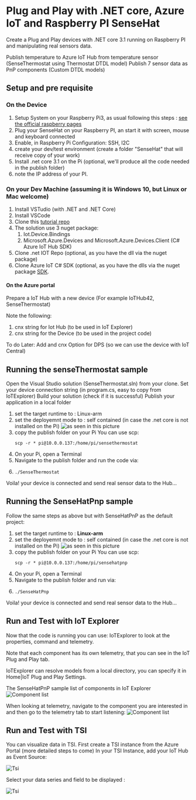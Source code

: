 # Plug and Play with .NET core, Azure IoT and Raspberry PI SenseHat

Create a Plug and Play devices with .NET core 3.1 running on Raspberry PI and manipulating real sensors data.

Publish temperature to Azure IoT Hub from temperature sensor (SenseThermostat using Thermostat DTDL model)
Publish 7 sensor data as PnP components (Custom DTDL models) 

## Setup and pre requisite

### On the Device

1. Setup System on your Raspberry Pi3, as usual following this steps : [see the official raspberry pages](https://www.raspberrypi.org/software/) 
1. Plug your SenseHat on your Raspberry PI, an start it with screen, mouse and keyboard connected
1. Enable, in Raspberry Pi Configuration: SSH, I2C 
1. create your dev/test environment (create a folder "SenseHat" that will receive copy of your work)
1. Install .net core 3.1 on the Pi (optional, we'll produce all the code needed in the publish folder)
1. note the IP address of your PI.

### On your Dev Machine (assuming it is Windows 10, but Linux or Mac welcome)

1. Install VSTudio (with .NET and .NET Core)
1. Install VSCode
1. Clone this [tutorial repo](https://github.com/ericmitt/IotPnp/tree/master/SenseHat)
1. The solution use 3 nuget package:
    1. Iot.Device.Bindings
    1. Microsoft.Azure.Devices and Microsoft.Azure.Devices.Client (C# Azure IoT Hub SDK)
1. Clone .net IOT Repo (optional, as you have the dll via the nuget package)
1. Clone Azure IoT C# SDK (optional, as you have the dlls via the nuget package [SDK](https://www.nuget.org/packages/Microsoft.Azure.Devices/).

#### On the Azure portal
Prepare a IoT Hub with a new device
(For example IoTHub42, SenseThermostat)

Note the following:
1. cnx string for Iot Hub (to be used in IoT Explorer)
1. cnx string for the Device (to be used in the project code)

To do Later: Add and cnx Option for DPS (so we can use the device with IoT Central)

## Running the senseThermostat sample

Open the Visual Studio solution (SenseThermostat.sln) from your clone.
Set your device connection string (in program.cs, easy to copy from IoTExplorer)
Build your solution (check if it is successful)
Publish your application in a local folder
1. set the target runtime to : Linux-arm
1. set the deployemnt mode to : self contained (in case the .net core is not installed on the Pi) 
    ![as seen in this picture](./Media/cnfg_Publish.jpg    )
1. copy the publish folder on your Pi
    You can use scp: 
    ```dotnetcli
    scp -r * pi@10.0.0.137:/home/pi/sensethermostat
    ```
1. On your Pi, open a Terminal
1. Navigate to the publish folder and run the code via:
1. ```dotnetcli
   ./SenseThermostat 
   ```
Voila! your device is connected and send real sensor data to the Hub...

## Running the SenseHatPnp sample
Follow the same steps as above but with SenseHatPnP as the default project:
1. set the target runtime to : **Linux-arm**
1. set the deployemnt mode to : self contained (in case the .net core is not installed on the Pi) 
    ![as seen in this picture](./Media/cnfg_Publish.jpg    )
1. copy the publish folder on your Pi
    You can use scp: 
    ```dotnetcli
    scp -r * pi@10.0.0.137:/home/pi/sensehatpnp
    ```
1. On your Pi, open a Terminal
1. Navigate to the publish folder and run via:
1. ```dotnetcli
   ./SenseHatPnp 
   ```
Voila! your device is connected and send real sensor data to the Hub...

## Run and Test with IoT Explorer
Now that the code is running you can use:
IoTExplorer to look at the properties, command and telemetry. 

Note that each component has its own telemetry, that you can see in the IoT Plug and Play tab. 

IoTExplorer can resolve models from a local directory, you can specify it in Home|IoT Plug and Play Settings.

The SenseHatPnP sample list of components in IoT Explorer
![Component list](./Media/iotexplorer1.JPG)

When looking at telemetry, navigate to the component you are interested in and then go to the telemetry tab to start listening:
![Component list](./Media/iotexplorer2.JPG)


## Run and Test with TSI
You can visualize data in TSI.
First create a TSI instance from the Azure Portal (more detailed steps to come)
In your TSI Instance, add your IoT Hub as Event Source: 

![Tsi ](./Media/tsi1.jpg)

Select your data series and field to be displayed :

![Tsi ](./Media/tsi3.jpg)


